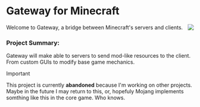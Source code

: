 # Gateway for Minecraft
 <img align="right" src="https://static.wikia.nocookie.net/minecraft_gamepedia/images/c/c7/End_Portal_Frame_%28S%29_JE6_BE3.png"/>
Welcome to Gateway, a bridge between Minecraft's servers and clients.

### Project Summary:
Gateway will make able to servers to send mod-like resources to the client. From custom GUIs to modify base game mechanics.

> [!IMPORTANT]
> This project is currently **abandoned** because I'm working on other projects. Maybe in the future I may return to this, or, hopefuly Mojang implements somthing like this in the core game. Who knows. 
